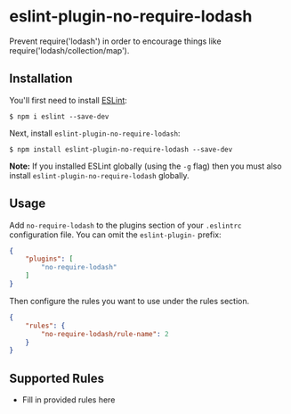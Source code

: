# eslint-plugin-no-require-lodash

Prevent require('lodash') in order to encourage things like require('lodash/collection/map').

## Installation

You'll first need to install [ESLint](http://eslint.org):

```
$ npm i eslint --save-dev
```

Next, install `eslint-plugin-no-require-lodash`:

```
$ npm install eslint-plugin-no-require-lodash --save-dev
```

**Note:** If you installed ESLint globally (using the `-g` flag) then you must also install `eslint-plugin-no-require-lodash` globally.

## Usage

Add `no-require-lodash` to the plugins section of your `.eslintrc` configuration file. You can omit the `eslint-plugin-` prefix:

```json
{
    "plugins": [
        "no-require-lodash"
    ]
}
```


Then configure the rules you want to use under the rules section.

```json
{
    "rules": {
        "no-require-lodash/rule-name": 2
    }
}
```

## Supported Rules

* Fill in provided rules here





